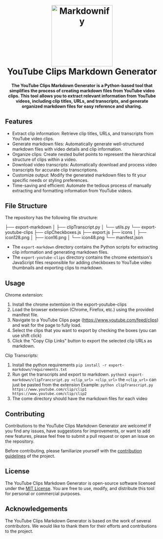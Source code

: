 <h1 align="center">
    <img src="https://em-content.zobj.net/thumbs/240/facebook/355/film-frames_1f39e-fe0f.png" alt="Markdownify" width="200">
    <br>
    YouTube Clips Markdown Generator
</h1>

<h4 align="center">The YouTube Clips Markdown Generator is a Python-based tool that simplifies the process of creating markdown files from YouTube video clips. This tool allows you to extract relevant information from YouTube videos, including clip titles, URLs, and transcripts, and generate organized markdown files for easy reference and sharing.

</h4>

## Features

- Extract clip information: Retrieve clip titles, URLs, and transcripts from YouTube video clips.
- Generate markdown files: Automatically generate well-structured markdown files with video details and clip information.
- Organize clips: Create nested bullet points to represent the hierarchical structure of clips within a video.
- Download video transcripts: Automatically download and process video transcripts for accurate clip transcriptions.
- Customize output: Modify the generated markdown files to fit your specific needs or styling preferences.
- Time-saving and efficient: Automate the tedious process of manually extracting and formatting information from YouTube videos.

## File Structure

The repository has the following file structure:

├── export-markdown
│ ├── clipTranscript.py
│ └── utils.py
└── export-youtube-clips
├── clipCheckboxes.js
├── export.js
├── icons
│ ├── icon128.png
│ ├── icon16.png
│ └── icon48.png
└── manifest.json

- The `export-markdown` directory contains the Python scripts for extracting clip information and generating markdown files.
- The `export-youtube-clips` directory contains the chrome extentsion's JavaScript files responsible for adding checkboxes to YouTube video thumbnails and exporting clips to markdown.

## Usage

Chrome extension:

1. Install the chrome extentsion in the export-youtube-clips
2. Load the browser extension (Chrome, Firefox, etc.) using the provided manifest file.
3. Navigate to a YouTube Clips page (https://www.youtube.com/feed/clips) and wait for the page to fully load.
4. Select the clips that you want to export by checking the boxes (you can use shift click)
5. Click the "Copy Clip Links" button to export the selected clip URLs as markdown.

Clip Transcripts:

1. Install the python requirements
   `pip install -r export-markdown/requirements.txt`
2. Run get the transcripts and export to markdown.
   `python3 export-markdown/clipTrancsript.py <clip_url> <clip_url>`
   the `<clip_url>` can just be pasted from the extension
   Example: `python clipTranscript.py https://www.youtube.com/clip/clip1 https://www.youtube.com/clip/clip2`
3. The come directory should have the markdown files for each video

## Contributing

Contributions to the YouTube Clips Markdown Generator are welcome! If you find any issues, have suggestions for improvements, or want to add new features, please feel free to submit a pull request or open an issue on the repository.

Before contributing, please familiarize yourself with the [contribution guidelines](CONTRIBUTING.md) of the project.

## License

The YouTube Clips Markdown Generator is open-source software licensed under the [MIT License](LICENSE). You are free to use, modify, and distribute this tool for personal or commercial purposes.

## Acknowledgements

The YouTube Clips Markdown Generator is based on the work of several contributors. We would like to thank them for their efforts and contributions to the project.
